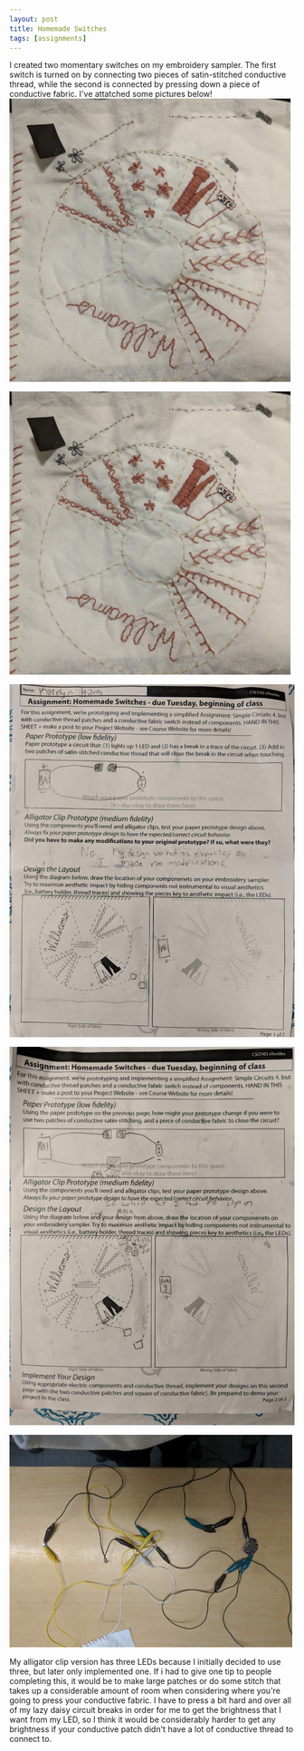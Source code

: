 ```yaml
---
layout: post
title: Homemade Switches 
tags: [assignments]
---
```

I created two momentary switches on my embroidery sampler. The first switch is turned on by connecting two pieces of satin-stitched conductive thread, while the second is connected by pressing down a piece of conductive fabric. 
I've attatched some pictures below!
![front of embroider which has two switches](https://github.com/Katelyn-H/Katelyn-H.github.io/blob/master/img/PicsArt_10-08-07.35.43.jpg)

![Back of embroider which has battery](https://github.com/Katelyn-H/Katelyn-H.github.io/blob/master/img/PicsArt_10-08-07.35.43.jpg)

![Worksheet part 1](https://github.com/Katelyn-H/Katelyn-H.github.io/blob/master/img/PicsArt_10-08-07.39.59.jpg)

![Worksheet part 2](https://github.com/Katelyn-H/Katelyn-H.github.io/blob/master/img/PicsArt_10-08-07.39.09.jpg)

![Alligator clip version](https://github.com/Katelyn-H/Katelyn-H.github.io/blob/master/img/PicsArt_10-08-07.40.34.jpg)


My alligator clip version has three LEDs because I initially decided to use three, but later only implemented one. 
If i had to give one tip to people completing this, it would be to make large patches or do some stitch that takes up a considerable amount of room when considering where you're going to press your conductive fabric. I have to press a bit hard and over all of my lazy daisy circuit breaks in order for me to get the brightness that I want from my LED, so I think it would be considerably harder to get any brightness if your conductive patch didn't have a lot of conductive thread to connect to. 
